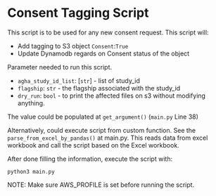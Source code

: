 # Consent Tagging Script

This script is to be used for any new consent request. This script will:
- Add tagging to S3 object `Consent`:`True` 
- Update Dynamodb regards on Consent status of the object

Parameter needed to run this script.
- `agha_study_id_list`: [`str`] - list of study_id
- `flagship`: `str` - the flagship associated with the study_id
- `dry_run`: `bool` - to print the affected files on s3 without modifying anything.  

The value could be populated at `get_argument()` (`main.py` Line 38) 

Alternatively, could execute script from custom function. See the `parse_from_excel_by_pandas()` at main.py.
This reads data from excel workbook and call the script based on the Excel workbook.

After done filling the information, execute the script with:
```
python3 main.py
```

NOTE: Make sure AWS_PROFILE is set before running the script.